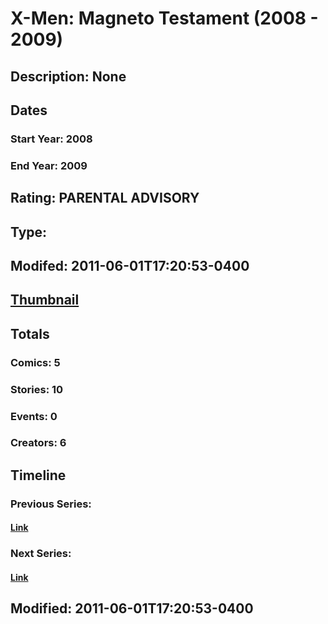 # X-Men: Magneto Testament (2008 - 2009)
## Description: None
## Dates
### Start Year: 2008
### End Year: 2009
## Rating: PARENTAL ADVISORY
## Type: 
## Modifed: 2011-06-01T17:20:53-0400
## [Thumbnail](http://i.annihil.us/u/prod/marvel/i/mg/9/70/4c7d34dd26e53.jpg)
## Totals
### Comics: 5
### Stories: 10
### Events: 0
### Creators: 6
## Timeline
### Previous Series: 
#### [Link]()
### Next Series: 
#### [Link]()
## Modified: 2011-06-01T17:20:53-0400